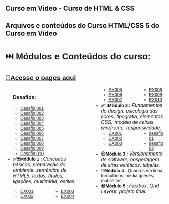 ## Curso em Video - Curso de HTML & CSS

## Arquivos e conteúdos do Curso HTML/CSS 5 do Curso em Vídeo

<div style= "font-family: 'Montserrat', sans-serif;">
<h1>⏭️ Módulos e Conteúdos do curso:</h1>
<h2> <A href="https://arawns1.github.io/Curso-em-Video-Curso-HTML/"> 🔗Acesse o pages aqui</A> </h2>
   <ul style="columns: 2; column-gap: 80px;">
   <h3>Desafios:</h3>
   <ul>
   <li><a href="https://arawns1.github.io/Curso-em-Video-Curso-HTML/desafios/d001/index.html"> Desafio 001 </a></li>
   <li><a href="https://arawns1.github.io/Curso-em-Video-Curso-HTML/desafios/d002/index.html"> Desafio 002 </a></li>
   <li><a href="https://arawns1.github.io/Curso-em-Video-Curso-HTML/desafios/d003/index.html"> Desafio 003 </a></li>
   <li><a href="https://arawns1.github.io/Curso-em-Video-Curso-HTML/desafios/d004/index.html"> Desafio 004 </a></li>
   <li><a href="https://arawns1.github.io/Curso-em-Video-Curso-HTML/desafios/d005/index.html"> Desafio 005</a></li>
   <li><a href="https://arawns1.github.io/Curso-em-Video-Curso-HTML/desafios/d006/index.html"> Desafio 006 </a></li>
   <li><a href="https://arawns1.github.io/Curso-em-Video-Curso-HTML/desafios/d007/index.html"> Desafio 007 </a></li>
   <li><a href="https://arawns1.github.io/Curso-em-Video-Curso-HTML/desafios/d008/index.html"> Desafio 008 </a></li>
   <li><a href="https://arawns1.github.io/Curso-em-Video-Curso-HTML/desafios/d009/index.html"> Desafio 009 </a></li>
   <li><a href="https://arawns1.github.io/Curso-em-Video-Curso-HTML/desafios/d010/index.html"> Desafio 010 </a></li>
   </ul>
    <li><b>✅🤓Módulo 1 : <span class ="textos" style="font-weight: 300; font-style: italic; font-size: 16px">Conceitos básicos, preparação do ambiente,
semântica da HTML5, textos, títulos, ligações,
multimídia, estilos.</span></b></li>
       <ul style="columns: 2; column-gap: 80px;">
       <li> <a href="https://arawns1.github.io/Curso-em-Video-Curso-HTML/exercicios/mod.%2001/001/index.html"> EX001 </a></li>
        <li> <a href="https://arawns1.github.io/Curso-em-Video-Curso-HTML/exercicios/mod.%2001/002/index.html"> EX002 </a></li>
         <li> <a href="https://arawns1.github.io/Curso-em-Video-Curso-HTML/exercicios/mod.%2001/003/index.html"> EX003 </a></li>
          <li> <a href="https://arawns1.github.io/Curso-em-Video-Curso-HTML/exercicios/mod.%2001/004/index.html"> EX004 </a></li>
           <li> <a href="https://arawns1.github.io/Curso-em-Video-Curso-HTML/exercicios/mod.%2001/005/index.html"> EX005 </a></li>
            <li> <a href="https://arawns1.github.io/Curso-em-Video-Curso-HTML/exercicios/mod.%2001/006/index.html"> EX006 </a></li>
        <li> <a href="https://arawns1.github.io/Curso-em-Video-Curso-HTML/exercicios/mod.%2001/007/index.html"> EX007 </a></li>
         <li> <a href="https://arawns1.github.io/Curso-em-Video-Curso-HTML/exercicios/mod.%2001/008/index.html"> EX008 </a></li>
          <li> <a href="https://arawns1.github.io/Curso-em-Video-Curso-HTML/exercicios/mod.%2001/009/index.html"> EX009 </a></li>
           <li> <a href="https://arawns1.github.io/Curso-em-Video-Curso-HTML/exercicios/mod.%2001/010/index.html"> EX010 </a></li>
       </ul>
       <li><b>✅🧐Módulo 2 :</b><span style="font-weight: 300; font-style: italic; font-size: 16px"> Fundamentos do design, psicologia das cores, tipografia, elementos CSS, modelo de caixas, wireframe, responsividade.</span>
       <ul style="columns: 2; column-gap: 80px;">
       <li><a href="https://arawns1.github.io/Curso-em-Video-Curso-HTML/exercicios/mod.%2002/ex001/index.html">EX001</a></li>
       <li><a href="https://arawns1.github.io/Curso-em-Video-Curso-HTML/exercicios/mod.%2002/ex002/index.html">EX002</a></li>
       <li><a href="https://arawns1.github.io/Curso-em-Video-Curso-HTML/exercicios/mod.%2002/ex003/index.html">EX003</a></li>
       <li><a href="https://arawns1.github.io/Curso-em-Video-Curso-HTML/exercicios/mod.%2002/d001/index.html">desafio 01</a></li>
       <li><a href="https://arawns1.github.io/Curso-em-Video-Curso-HTML/exercicios/mod.%2002/d002/index.html">desafio 02</a></li>
       </ul>
       </li> 
       <li><b>😉Módulo 3 : </b> <span style ="font-weight: 300; font-style: italic; font-size: 16px"> Versionamento de software, hospedagem de sites
estáticos, tabelas.</span></li> 
       <li><b>🤩Módulo 4 : </b> <span style="font-weight: 300; font-style: italic; font-size: 16px"></span> Quadros em linha, formulários, media queries,
           mobile first.</span></li> 
<li><b>😎Módulo 5 : </b> <span style = "font-weight: 300; font-style: italic; font-size: 16px"> Flexbox, Grid Layout, projeto final.</span></li> 
</ul> 
</div>

